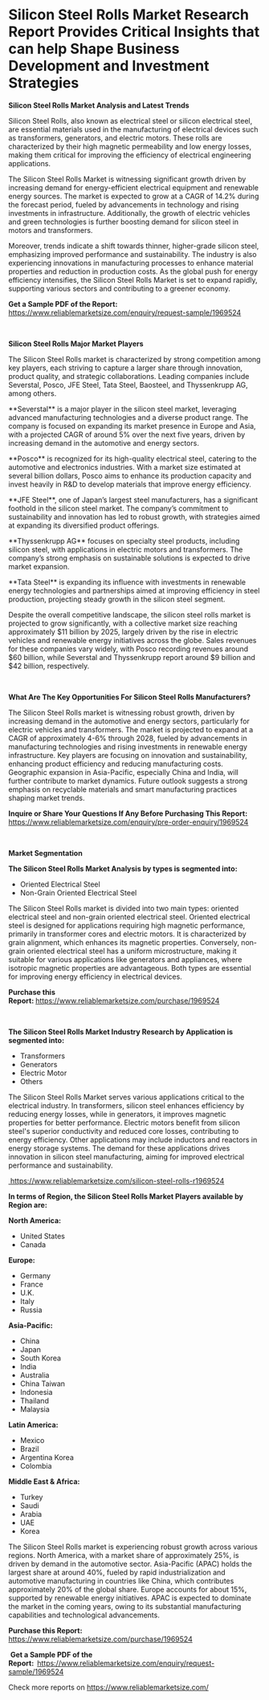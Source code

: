 <p><h1>Silicon Steel Rolls Market Research Report Provides Critical Insights that can help Shape Business Development and Investment Strategies</h1></p><p><strong>Silicon Steel Rolls Market Analysis and Latest Trends</strong></p>
<p><p>Silicon Steel Rolls, also known as electrical steel or silicon electrical steel, are essential materials used in the manufacturing of electrical devices such as transformers, generators, and electric motors. These rolls are characterized by their high magnetic permeability and low energy losses, making them critical for improving the efficiency of electrical engineering applications.</p><p>The Silicon Steel Rolls Market is witnessing significant growth driven by increasing demand for energy-efficient electrical equipment and renewable energy sources. The market is expected to grow at a CAGR of 14.2% during the forecast period, fueled by advancements in technology and rising investments in infrastructure. Additionally, the growth of electric vehicles and green technologies is further boosting demand for silicon steel in motors and transformers.</p><p>Moreover, trends indicate a shift towards thinner, higher-grade silicon steel, emphasizing improved performance and sustainability. The industry is also experiencing innovations in manufacturing processes to enhance material properties and reduction in production costs. As the global push for energy efficiency intensifies, the Silicon Steel Rolls Market is set to expand rapidly, supporting various sectors and contributing to a greener economy.</p></p>
<p><strong>Get a Sample PDF of the Report:&nbsp;</strong> <a href="https://www.reliablemarketsize.com/enquiry/request-sample/1969524?utm_campaign=2781&utm_medium=2&utm_source=Github&utm_content=ia&utm_term=03042025&utm_id=silicon-steel-rolls">https://www.reliablemarketsize.com/enquiry/request-sample/1969524</a></p>
<p>&nbsp;</p>
<p><strong>Silicon Steel Rolls Major Market Players</strong></p>
<p><p>The Silicon Steel Rolls market is characterized by strong competition among key players, each striving to capture a larger share through innovation, product quality, and strategic collaborations. Leading companies include Severstal, Posco, JFE Steel, Tata Steel, Baosteel, and Thyssenkrupp AG, among others.</p><p>**Severstal** is a major player in the silicon steel market, leveraging advanced manufacturing technologies and a diverse product range. The company is focused on expanding its market presence in Europe and Asia, with a projected CAGR of around 5% over the next five years, driven by increasing demand in the automotive and energy sectors.</p><p>**Posco** is recognized for its high-quality electrical steel, catering to the automotive and electronics industries. With a market size estimated at several billion dollars, Posco aims to enhance its production capacity and invest heavily in R&D to develop materials that improve energy efficiency. </p><p>**JFE Steel**, one of Japan’s largest steel manufacturers, has a significant foothold in the silicon steel market. The company’s commitment to sustainability and innovation has led to robust growth, with strategies aimed at expanding its diversified product offerings. </p><p>**Thyssenkrupp AG** focuses on specialty steel products, including silicon steel, with applications in electric motors and transformers. The company’s strong emphasis on sustainable solutions is expected to drive market expansion.</p><p>**Tata Steel** is expanding its influence with investments in renewable energy technologies and partnerships aimed at improving efficiency in steel production, projecting steady growth in the silicon steel segment.</p><p>Despite the overall competitive landscape, the silicon steel rolls market is projected to grow significantly, with a collective market size reaching approximately $11 billion by 2025, largely driven by the rise in electric vehicles and renewable energy initiatives across the globe. Sales revenues for these companies vary widely, with Posco recording revenues around $60 billion, while Severstal and Thyssenkrupp report around $9 billion and $42 billion, respectively.</p></p>
<p>&nbsp;</p>
<p><strong>What Are The Key Opportunities For Silicon Steel Rolls Manufacturers?</strong></p>
<p><p>The Silicon Steel Rolls market is witnessing robust growth, driven by increasing demand in the automotive and energy sectors, particularly for electric vehicles and transformers. The market is projected to expand at a CAGR of approximately 4-6% through 2028, fueled by advancements in manufacturing technologies and rising investments in renewable energy infrastructure. Key players are focusing on innovation and sustainability, enhancing product efficiency and reducing manufacturing costs. Geographic expansion in Asia-Pacific, especially China and India, will further contribute to market dynamics. Future outlook suggests a strong emphasis on recyclable materials and smart manufacturing practices shaping market trends.</p></p>
<p><strong>Inquire or Share Your Questions If Any Before Purchasing This Report:</strong> <a href="https://www.reliablemarketsize.com/enquiry/pre-order-enquiry/1969524?utm_campaign=2781&utm_medium=2&utm_source=Github&utm_content=ia&utm_term=03042025&utm_id=silicon-steel-rolls">https://www.reliablemarketsize.com/enquiry/pre-order-enquiry/1969524</a></p>
<p>&nbsp;</p>
<p><strong>Market Segmentation</strong></p>
<p><strong>The Silicon Steel Rolls Market Analysis by types is segmented into:</strong></p>
<p><ul><li>Oriented Electrical Steel</li><li>Non-Grain Oriented Electrical Steel</li></ul></p>
<p><p>The Silicon Steel Rolls market is divided into two main types: oriented electrical steel and non-grain oriented electrical steel. Oriented electrical steel is designed for applications requiring high magnetic performance, primarily in transformer cores and electric motors. It is characterized by grain alignment, which enhances its magnetic properties. Conversely, non-grain oriented electrical steel has a uniform microstructure, making it suitable for various applications like generators and appliances, where isotropic magnetic properties are advantageous. Both types are essential for improving energy efficiency in electrical devices.</p></p>
<p><strong>Purchase this Report:&nbsp;</strong><a href="https://www.reliablemarketsize.com/purchase/1969524?utm_campaign=2781&utm_medium=2&utm_source=Github&utm_content=ia&utm_term=03042025&utm_id=silicon-steel-rolls">https://www.reliablemarketsize.com/purchase/1969524</a></p>
<p>&nbsp;</p>
<p><strong>The Silicon Steel Rolls Market Industry Research by Application is segmented into:</strong></p>
<p><ul><li>Transformers</li><li>Generators</li><li>Electric Motor</li><li>Others</li></ul></p>
<p><p>The Silicon Steel Rolls Market serves various applications critical to the electrical industry. In transformers, silicon steel enhances efficiency by reducing energy losses, while in generators, it improves magnetic properties for better performance. Electric motors benefit from silicon steel's superior conductivity and reduced core losses, contributing to energy efficiency. Other applications may include inductors and reactors in energy storage systems. The demand for these applications drives innovation in silicon steel manufacturing, aiming for improved electrical performance and sustainability.</p></p>
<p><a href="https://www.reliablemarketsize.com/silicon-steel-rolls-r1969524?utm_campaign=2781&utm_medium=2&utm_source=Github&utm_content=ia&utm_term=03042025&utm_id=silicon-steel-rolls">&nbsp;https://www.reliablemarketsize.com/silicon-steel-rolls-r1969524</a></p>
<p><strong>In terms of Region, the Silicon Steel Rolls Market Players available by Region are:</strong></p>
<p>
    <p> <strong> North America: </strong>
        <ul>
            <li>United States</li>
            <li>Canada</li>
        </ul>
        </p> 
    <p> <strong> Europe: </strong>
        <ul>
            <li>Germany</li>
            <li>France</li>
            <li>U.K.</li>
            <li>Italy</li>
            <li>Russia</li>
        </ul>
        </p> 
    <p> <strong> Asia-Pacific: </strong>
        <ul>
            <li>China</li>
            <li>Japan</li>
            <li>South Korea</li>
            <li>India</li>
            <li>Australia</li>
            <li>China Taiwan</li>
            <li>Indonesia</li>
            <li>Thailand</li>
            <li>Malaysia</li>
        </ul>
        </p> 
    <p> <strong> Latin America: </strong>
        <ul>
            <li>Mexico</li>
            <li>Brazil</li>
            <li>Argentina Korea</li>
            <li>Colombia</li>
        </ul>
        </p> 
    <p> <strong> Middle East & Africa: </strong>
        <ul>
            <li>Turkey</li>
            <li>Saudi</li>
            <li>Arabia</li>
            <li>UAE</li>
            <li>Korea</li>
        </ul>
    </p>
    </p>
<p><p>The Silicon Steel Rolls market is experiencing robust growth across various regions. North America, with a market share of approximately 25%, is driven by demand in the automotive sector. Asia-Pacific (APAC) holds the largest share at around 40%, fueled by rapid industrialization and automotive manufacturing in countries like China, which contributes approximately 20% of the global share. Europe accounts for about 15%, supported by renewable energy initiatives. APAC is expected to dominate the market in the coming years, owing to its substantial manufacturing capabilities and technological advancements.</p></p>
<p><strong>Purchase this Report: </strong><a href="https://www.reliablemarketsize.com/purchase/1969524?utm_campaign=2781&utm_medium=2&utm_source=Github&utm_content=ia&utm_term=03042025&utm_id=silicon-steel-rolls">https://www.reliablemarketsize.com/purchase/1969524</a></p>
<p>&nbsp;<strong>Get a Sample PDF of the Report:&nbsp;&nbsp;</strong><a href="https://www.reliablemarketsize.com/enquiry/request-sample/1969524?utm_campaign=2781&utm_medium=2&utm_source=Github&utm_content=ia&utm_term=03042025&utm_id=silicon-steel-rolls">https://www.reliablemarketsize.com/enquiry/request-sample/1969524</a></p>
<p><strong></strong></p>
<p>Check more reports on <a href="https://www.reliablemarketsize.com/?utm_campaign=2781&utm_medium=2&utm_source=Github&utm_content=ia&utm_term=03042025&utm_id=silicon-steel-rolls">https://www.reliablemarketsize.com/</a></p>